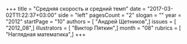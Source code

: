 +++
title = "Средняя скорость и средний темп"
date = "2017-03-02T11:22:37+03:00"
side = "left"
pagesCount = "2"
slogan = ""
year = "2012"
startPage = "10"
authors = [ "Андрей Щетников",]
issues = [ "2012_08",]
illustrators = [ "Виктор Пяткин",]
month = "08"
rubrics = [ "Наглядная математика",]
+++
